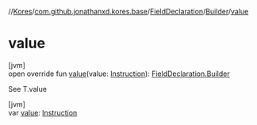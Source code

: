 //[Kores](../../../../index.md)/[com.github.jonathanxd.kores.base](../../index.md)/[FieldDeclaration](../index.md)/[Builder](index.md)/[value](value.md)

# value

[jvm]\
open override fun [value](value.md)(value: [Instruction](../../../com.github.jonathanxd.kores/-instruction/index.md)): [FieldDeclaration.Builder](index.md)

See T.value

[jvm]\
var [value](value.md): [Instruction](../../../com.github.jonathanxd.kores/-instruction/index.md)
